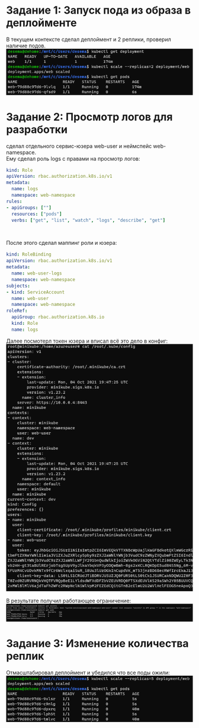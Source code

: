 # Задание 1: Запуск пода из образа в деплойменте
В текущем контексте сделал деплоймент и 2 реплики, проверил наличие подов.
![deployment](deployments.png)

# Задание 2: Просмотр логов для разработки
сделал отдельного сервис-юзера web-user и неймспейс web-namespace. 
<br>
Ему сделал роль logs с правами на просмотр логов:
```yaml
kind: Role
apiVersion: rbac.authorization.k8s.io/v1
metadata:
  name: logs
  namespace: web-namespace
rules:
- apiGroups: [""]
  resources: ["pods"]
  verbs: ["get", "list", "watch", "logs", "describe", "get"]
```
<br>

После этого сделал маппинг роли и юзера:
```yaml
kind: RoleBinding
apiVersion: rbac.authorization.k8s.io/v1
metadata:
  name: web-user-logs
  namespace: web-namespace
subjects:
- kind: ServiceAccount
  name: web-user
  namespace: web-namespace
roleRef:
  apiGroup: rbac.authorization.k8s.io
  kind: Role
  name: logs
```
Далее посмотерл токен юзера и вписал всё это дело в конфиг:
![config](config.png)

В результате получил работающее ограничение:
![restrict](restrict.png)

# Задание 3: Изменение количества реплик
Отмасштабировал деплоймент и убедился что все поды ожили:
![scaling](scale.png)


